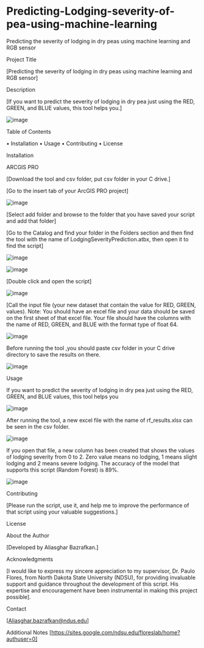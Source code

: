 # Predicting-Lodging-severity-of-pea-using-machine-learning
Predicting the severity of lodging in dry peas using machine learning and RGB sensor


Project Title

[Predicting the severity of lodging in dry peas using machine learning and RGB sensor]

Description

[If you want to predict the severity of lodging in dry pea just using the RED, GREEN, and BLUE values, this tool helps you.]

![image](https://github.com/AliBgisrs/Predicting-Lodging-severity-of-pea-using-machine-learning/assets/109620013/697875e3-3dd1-45a1-8557-1762dd98b2be)

  
Table of Contents

•	Installation
•	Usage
•	Contributing
•	License

Installation

ARCGIS PRO

[Download the tool and csv folder, put csv folder in your C drive.]


[Go to the insert tab of your ArcGIS PRO project]

 ![image](https://github.com/AliBgisrs/Predicting-Lodging-severity-of-pea-using-machine-learning/assets/109620013/c42f324f-232f-4073-a2a2-463671b61d68)
 

[Select add folder and browse to the folder that you have saved your script and add that folder]

[Go to the Catalog and find your folder in the Folders section and then find the tool with the name of LodgingSeverityPrediction.atbx, then open it to find the script]

 ![image](https://github.com/AliBgisrs/Predicting-Lodging-severity-of-pea-using-machine-learning/assets/109620013/fa3da501-7c97-4f24-8182-46b78e7bc32d)

 ![image](https://github.com/AliBgisrs/Predicting-Lodging-severity-of-pea-using-machine-learning/assets/109620013/b3e2176a-51ab-41c5-8c05-3badf92cfd33)

 

 

[Double click and open the script]

 ![image](https://github.com/AliBgisrs/Predicting-Lodging-severity-of-pea-using-machine-learning/assets/109620013/00cb6bb6-784d-49f0-a845-03d5298f47bd)

[Call the input file (your new dataset that contain the value for RED, GREEN, values). Note: You should have an excel file and your data should be saved on the first sheet of that excel file. Your file should have the columns with the name of RED, GREEN, and BLUE with the format type of float 64.

![image](https://github.com/AliBgisrs/Predicting-Lodging-severity-of-pea-using-machine-learning/assets/109620013/f1cfc60d-0155-4c70-95a2-d63476dad109)

 

Before running the tool ,you should paste csv folder in your C drive directory to save the results on there. 

![image](https://github.com/AliBgisrs/Predicting-Lodging-severity-of-pea-using-machine-learning/assets/109620013/aad279c9-904e-4497-96f8-bed64f44c6e7)

 
Usage

If you want to predict the severity of lodging in dry pea just using the RED, GREEN, and BLUE values, this tool helps you

![image](https://github.com/AliBgisrs/Predicting-Lodging-severity-of-pea-using-machine-learning/assets/109620013/48a07759-d225-4b26-aaa1-adacc12d7b5a)

  
After running the tool, a new excel file with the name of rf_results.xlsx can be seen in the csv folder.

![image](https://github.com/AliBgisrs/Predicting-Lodging-severity-of-pea-using-machine-learning/assets/109620013/8ba0af8a-4d34-4c0c-ace5-2fb59ac400f6)

 
If you open that file, a new column has been created that shows the values of lodging severity from 0 to 2. Zero value means no lodging, 1 means slight lodging and 2 means severe lodging. The accuracy of the model that supports this script (Random Forest) is 89%.

 ![image](https://github.com/AliBgisrs/Predicting-Lodging-severity-of-pea-using-machine-learning/assets/109620013/5080e0d0-17d3-4f0a-81cd-da53dab31ac1)
 

Contributing

[Please run the script, use it, and help me to improve the performance of that script using your valuable suggestions.]

License

About the Author

[Developed by Aliasghar Bazrafkan.]

Acknowledgments

[I would like to express my sincere appreciation to my supervisor, Dr. Paulo Flores, from North Dakota State University (NDSU), for providing invaluable support and guidance throughout the development of this script. His expertise and encouragement have been instrumental in making this project possible].

Contact

[Aliasghar.bazrafkan@ndus.edu]


Additional Notes
[https://sites.google.com/ndsu.edu/floreslab/home?authuser=0]

